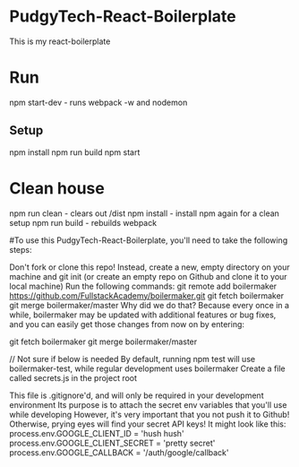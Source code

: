 # PudgyTech-React-Boilerplate

This is my react-boilerplate

# Run
npm start-dev - runs webpack -w and nodemon

## Setup

npm install
npm run build
npm start

# Clean house

npm run clean - clears out /dist
npm install - install npm again for a clean setup
npm run build - rebuilds webpack


#To use this PudgyTech-React-Boilerplate, you'll need to take the following steps:

Don't fork or clone this repo! Instead, create a new, empty directory on your machine and git init (or create an empty repo on Github and clone it to your local machine)
Run the following commands:
git remote add boilermaker https://github.com/FullstackAcademy/boilermaker.git
git fetch boilermaker
git merge boilermaker/master
Why did we do that? Because every once in a while, boilermaker may be updated with additional features or bug fixes, and you can easily get those changes from now on by entering:

git fetch boilermaker
git merge boilermaker/master



// Not sure if below is needed
By default, running npm test will use boilermaker-test, while regular development uses boilermaker
Create a file called secrets.js in the project root

This file is .gitignore'd, and will only be required in your development environment
Its purpose is to attach the secret env variables that you'll use while developing
However, it's very important that you not push it to Github! Otherwise, prying eyes will find your secret API keys!
It might look like this:
  process.env.GOOGLE_CLIENT_ID = 'hush hush'
  process.env.GOOGLE_CLIENT_SECRET = 'pretty secret'
  process.env.GOOGLE_CALLBACK = '/auth/google/callback'